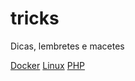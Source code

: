 # tricks
Dicas, lembretes e macetes

[Docker](https://github.com/alhaag/tricks/blob/master/docker/index.MD)
[Linux](https://github.com/alhaag/tricks/blob/master/linux/index.MD)
[PHP](https://github.com/alhaag/tricks/blob/master/php/index.MD)

